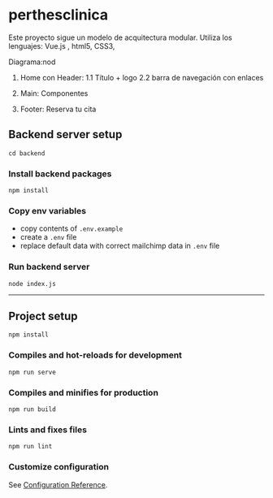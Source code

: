 # perthesclinica
Este proyecto sigue un modelo de acquitectura modular. 
Utiliza los lenguajes: Vue.js , html5, CSS3, 

Diagrama:nod
1. Home con Header: 
    1.1 Título + logo 
    2.2 barra de navegación con enlaces
2. Main: Componentes 
        
3. Footer: Reserva tu cita



## Backend server setup

```
cd backend
```

### Install backend packages
```
npm install
```

### Copy env variables
- copy contents of `.env.example`
- create a `.env` file
- replace default data with correct mailchimp data in `.env` file


### Run backend server
```
node index.js
```



--------------




## Project setup
```
npm install
```

### Compiles and hot-reloads for development
```
npm run serve
```

### Compiles and minifies for production
```
npm run build
```

### Lints and fixes files
```
npm run lint
```

### Customize configuration
See [Configuration Reference](https://cli.vuejs.org/config/).
